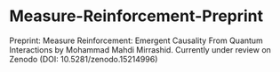 # Measure-Reinforcement-Preprint
Preprint: Measure Reinforcement: Emergent Causality From Quantum Interactions by Mohammad Mahdi Mirrashid. Currently under review on Zenodo (DOI: 10.5281/zenodo.15214996)
